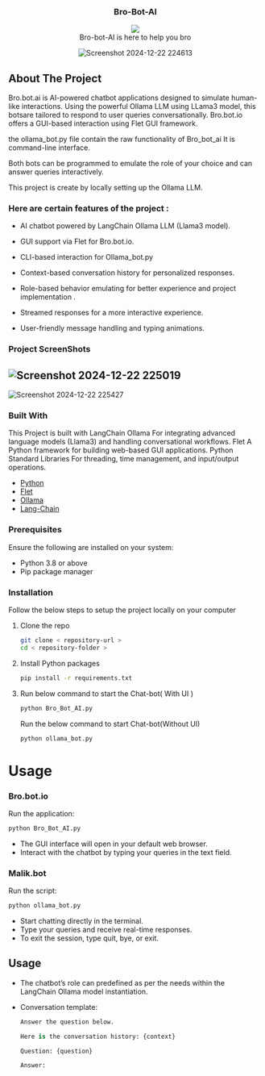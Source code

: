 <br/>
<div align="center">
<h3 align="center">Bro-Bot-AI</h3>
<p align="center">
<div width="80" height="80">
<img src="https://www.canva.com/design/DAGaCeAK21Q/MMsyBfsGf7-9QX_L6_gXuw/edit?utm_content=DAGaCeAK21Q&utm_campaign=designshare&utm_medium=link2&utm_source=sharebutton">
</div>
Bro-bot-AI is here to help you bro

![Screenshot 2024-12-22 224613](https://github.com/user-attachments/assets/d18aa2d3-d1c2-42d4-9cb9-0a3c50eed5d9)
 

</p>
</div>

## About The Project

Bro.bot.ai is AI-powered chatbot applications designed to simulate human-like interactions. Using the powerful Ollama LLM using LLama3 model, this botsare tailored to respond to user queries conversationally. Bro.bot.io offers a GUI-based interaction using Flet GUI framework.

the ollama_bot.py file contain the raw functionality of Bro_bot_ai It is command-line interface. 

Both bots can be programmed to emulate the role of your choice and can answer queries interactively.

This project is create by locally setting up the Ollama LLM.

### Here are certain features of the project :

- AI chatbot powered by LangChain Ollama LLM (Llama3 model).

-  GUI support via Flet for Bro.bot.io.

-  CLI-based interaction for Ollama_bot.py

- Context-based conversation history for personalized responses.

- Role-based behavior emulating for better experience and project implementation .

- Streamed responses for a more interactive experience.
- User-friendly message handling and typing animations.

### Project ScreenShots
  ![Screenshot 2024-12-22 225019](https://github.com/user-attachments/assets/adec022e-720b-49b9-9899-8d4754ab8460)
  -------
  ![Screenshot 2024-12-22 225427](https://github.com/user-attachments/assets/f2cc9a7c-c2a3-4453-aa5d-f64421cc6002)

### Built With

This Project is built with LangChain Ollama For integrating advanced language models (Llama3) and handling conversational workflows.
Flet A Python framework for building web-based GUI applications. 
Python Standard Libraries For threading, time management, and input/output operations.

- [Python](https://python.org)
- [Flet](https://flet.dev)
- [Ollama ](https://ollama.com)
- [Lang-Chain](https://www.langchain.com)
### Prerequisites

Ensure the following are installed on your system:

 - Python 3.8 or above
- Pip package manager
  
### Installation

Follow the below steps to setup the project locally on your computer

1. Clone the repo
   ```sh
   git clone < repository-url >
   cd < repository-folder >
   ```
2. Install Python packages
   ```sh
   pip install -r requirements.txt
   ```
3. Run below command to start the Chat-bot( With UI )
   ```sh
   python Bro_Bot_AI.py
   ```
    Run the below command to start Chat-bot(Without UI)
   ```sh
   python ollama_bot.py
   ```


# Usage

### Bro.bot.io 
Run the application:

   ```bash
   python Bro_Bot_AI.py
   ```
- The GUI interface will open in your default web browser.
- Interact with the chatbot by typing your queries in the text field.


### Malik.bot
Run the script:
   ```sh 
python ollama_bot.py
   ```
- Start chatting directly in the terminal. 
- Type your queries and receive real-time responses.
- To exit the session, type quit, bye, or exit.

## Usage

- The chatbot’s role can predefined as per the needs within the LangChain Ollama model instantiation.

- Conversation template:
   ```Python 
   Answer the question below.

   Here is the conversation history: {context}

  Question: {question}

  Answer:
  ```
